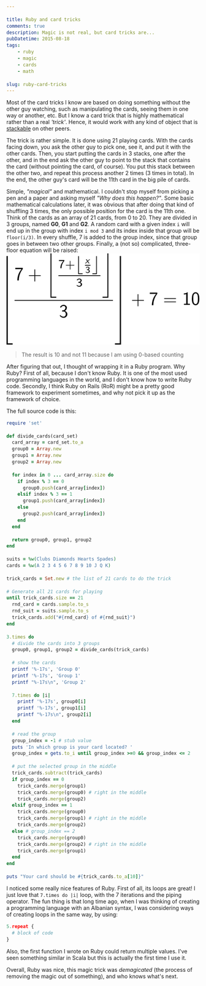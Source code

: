 ```yaml
---

title: Ruby and card tricks
comments: true
description: Magic is not real, but card tricks are...
pubDatetime: 2015-08-18
tags:
    - ruby
    - magic
    - cards
    - math

slug: ruby-card-tricks
---
```


Most of the card tricks I know are based on doing something without the other guy watching, such as manipulating the cards, seeing them in one way or another, etc. But I know a card trick that is highly mathematical rather than a real _'trick'_. Hence, it would work with any kind of object that is [stackable](https://www.google.com/search?q=stackable&ie=utf-8&oe=utf-8#q=define+stackable) on other peers.

The trick is rather simple. It is done using 21 playing cards. With the cards facing down, you ask the other guy to pick one, see it, and put it with the other cards. Then, you start putting the cards in 3 stacks, one after the other, and in the end ask the other guy to point to the stack that contains the card (without pointing the card, of course). You put this stack between the other two, and repeat this process another 2 times (3 times in total). In the end, the other guy's card will be the 11th card in the big pile of cards.

Simple, _"magical"_ and mathematical. I couldn't stop myself from picking a pen and a paper and asking myself _"Why does this happen?"_. Some basic mathematical calculations later, it was obvious that after doing that kind of shuffling 3 times, the only possible position for the card is the 11th one. Think of the cards as an array of 21 cards, from 0 to 20. They are divided in 3 groups, named **G0**, **G1** and **G2**. A random card with a given index `i` will end up in the group with index `i mod 3` and its index inside that group will be `floor(i/3)`. In every shuffle, 7 is added to the group index, since that group goes in between two other groups. Finally, a (not so) complicated, three-floor equation will be raised:
![three-floor equation](/assets/images/20150818/equation.png)

> The result is 10 and not 11 because I am using 0-based counting

After figuring that out, I thought of wrapping it in a Ruby program. Why Ruby? First of all, because I don't know Ruby. It is one of the most used programming languages in the world, and I don't know how to write Ruby code. Secondly, I think Ruby on Rails (RoR) might be a pretty good framework to experiment sometimes, and why not pick it up as the framework of choice.

The full source code is this:
```ruby
require 'set'

def divide_cards(card_set)
  card_array = card_set.to_a
  group0 = Array.new
  group1 = Array.new
  group2 = Array.new

  for index in 0 ... card_array.size do
    if index % 3 == 0
      group0.push(card_array[index])
    elsif index % 3 == 1
      group1.push(card_array[index])
    else
      group2.push(card_array[index])
    end
  end

  return group0, group1, group2
end

suits = %w(Clubs Diamonds Hearts Spades)
cards = %w(A 2 3 4 5 6 7 8 9 10 J Q K)

trick_cards = Set.new # the list of 21 cards to do the trick

# Generate all 21 cards for playing
until trick_cards.size == 21
  rnd_card = cards.sample.to_s
  rnd_suit = suits.sample.to_s
  trick_cards.add("#{rnd_card} of #{rnd_suit}")
end

3.times do
  # divide the cards into 3 groups
  group0, group1, group2 = divide_cards(trick_cards)

  # show the cards
  printf '%-17s', 'Group 0'
  printf '%-17s', 'Group 1'
  printf "%-17s\n", 'Group 2'

  7.times do |i|
    printf '%-17s', group0[i]
    printf '%-17s', group1[i]
    printf "%-17s\n", group2[i]
  end

  # read the group
  group_index = -1 # stub value
  puts 'In which group is your card located? '
  group_index = gets.to_i until group_index >=0 && group_index <= 2

  # put the selected group in the middle
  trick_cards.subtract(trick_cards)
  if group_index == 0
    trick_cards.merge(group1)
    trick_cards.merge(group0) # right in the middle
    trick_cards.merge(group2)
  elsif group_index == 1
    trick_cards.merge(group0)
    trick_cards.merge(group1) # right in the middle
    trick_cards.merge(group2)
  else # group_index == 2
    trick_cards.merge(group0)
    trick_cards.merge(group2) # right in the middle
    trick_cards.merge(group1)
  end
end

puts "Your card should be #{trick_cards.to_a[10]}"
```

I noticed some really nice features of Ruby.
First of all, its loops are great! I just love that `7.times do |i|` loop, with the 7 iterations and the piping operator. The fun thing is that long time ago, when I was thinking of creating a programming language with an Albanian syntax, I was considering ways of creating loops in the same way, by using:

```python
5.repeat {
  # block of code
}
```

Also, the first function I wrote on Ruby could return multiple values. I've seen something similar in Scala but this is actually the first time I use it.

Overall, Ruby was nice, this magic trick was _demagicated_ (the process of removing the magic out of something), and who knows what's next.
